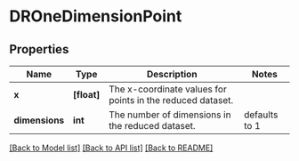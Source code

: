 # DROneDimensionPoint


## Properties
Name | Type | Description | Notes
------------ | ------------- | ------------- | -------------
**x** | **[float]** | The x-coordinate values for points in the reduced dataset. | 
**dimensions** | **int** | The number of dimensions in the reduced dataset. | defaults to 1

[[Back to Model list]](../README.md#documentation-for-models) [[Back to API list]](../README.md#documentation-for-api-endpoints) [[Back to README]](../README.md)


